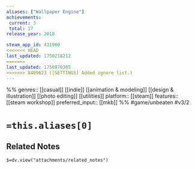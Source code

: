 ```yaml
---
aliases: ["Wallpaper Engine"]
achievements:
 current: 3
 total: 17
release_year: 2018

steam_app_id: 431960
<<<<<<< HEAD
last_updated: 1750218212
=======
last_updated: 1750870305
>>>>>>> 8409623 ([SETTINGS] Added ignore list.)
---
```

%%
genres:: [[casual]] [[indie]] [[animation & modeling]] [[design & illustration]] [[photo editing]] [[utilities]]
platform:: [[steam]]
features:: [[steam workshop]]
preferred_input:: [[mkb]]
%%
#game/unbeaten
#v3/2

# `=this.aliases[0]`
## Related Notes
`$=dv.view("attachments/related_notes")`